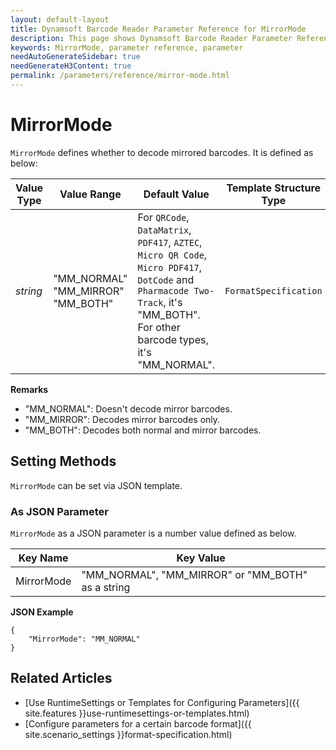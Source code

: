 ```yaml
---
layout: default-layout
title: Dynamsoft Barcode Reader Parameter Reference for MirrorMode
description: This page shows Dynamsoft Barcode Reader Parameter Reference for MirrorMode.
keywords: MirrorMode, parameter reference, parameter
needAutoGenerateSidebar: true
needGenerateH3Content: true
permalink: /parameters/reference/mirror-mode.html
---
```



# MirrorMode 

`MirrorMode` defines whether to decode mirrored barcodes. It is defined as below:

| Value Type | Value Range | Default Value | Template Structure Type |
| ---------- | ----------- | ------------- | ----------------------- |
| *string* | "MM_NORMAL"<br>"MM_MIRROR"<br>"MM_BOTH" | For `QRCode`, `DataMatrix`, `PDF417`, `AZTEC`, `Micro QR Code`, `Micro PDF417`, `DotCode` and `Pharmacode Two-Track`, it's "MM_BOTH". <br> For other barcode types, it's "MM_NORMAL". | `FormatSpecification` |

**Remarks**     
- "MM_NORMAL": Doesn't decode mirror barcodes.
- "MM_MIRROR": Decodes mirror barcodes only.
- "MM_BOTH": Decodes both normal and mirror barcodes.


    
## Setting Methods
`MirrorMode` can be set via JSON template.

### As JSON Parameter
`MirrorMode` as a JSON parameter is a number value defined as below.   

| Key Name | Key Value |
| -------- | --------- |
| MirrorMode | "MM_NORMAL", "MM_MIRROR" or "MM_BOTH" as a string |


**JSON Example**   
```
{
    "MirrorMode": "MM_NORMAL"
}
```


<!--
## Impacts on Performance
### Speed
`MirrorMode` has no influence on the Speed.

### Read Rate
Setting `MirrorMode` to an appropriate value may improve the Read Rate. 

### Accuracy
`MirrorMode` has no influence on the Accuracy.

-->
## Related Articles
- [Use RuntimeSettings or Templates for Configuring Parameters]({{ site.features }}use-runtimesettings-or-templates.html)
- [Configure parameters for a certain barcode format]({{ site.scenario_settings }}format-specification.html)
